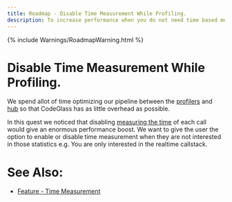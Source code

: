 ```yaml
---
title: Roadmap - Disable Time Measurement While Profiling.
description: To increase performance when you do not need time based metrics.
---
```

{% include Warnings/RoadmapWarning.html %}

# Disable Time Measurement While Profiling.
We spend allot of time optimizing our pipeline between the [profilers](../features/CodeGlassProfilers.md) and [hub](../features/CodeGlassHub.md) so that CodeGlass has as little overhead as possible.

In this quest we noticed that disabling [measuring the time](../features/TimeMessurement.md) of each call would give an enormous performance boost.
We want to give the user the option to enable or disable time measurement when they are not interested in those statistics e.g. You are only interested in the realtime callstack.


# See Also:
- [Feature - Time Measurement](../features/TimeMessurement.md)
